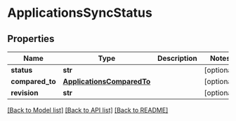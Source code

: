 # ApplicationsSyncStatus

## Properties
Name | Type | Description | Notes
------------ | ------------- | ------------- | -------------
**status** | **str** |  | [optional] 
**compared_to** | [**ApplicationsComparedTo**](ApplicationsComparedTo.md) |  | [optional] 
**revision** | **str** |  | [optional] 

[[Back to Model list]](../README.md#documentation-for-models) [[Back to API list]](../README.md#documentation-for-api-endpoints) [[Back to README]](../README.md)

